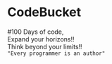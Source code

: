 # CodeBucket
#100 Days of code,  
Expand your horizons!!  
Think beyond your limits!!  
`"Every programmer is an author"`  
